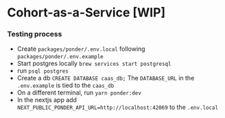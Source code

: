 # Cohort-as-a-Service [WIP]

### Testing process
- Create `packages/ponder/.env.local` following `packages/ponder/.env.example`
- Start postgres locally `brew services start postgresql`
- run `psql postgres`
- Create a db `CREATE DATABASE caas_db;` The `DATABASE_URL` in the `.env.example` is tied to the `caas_db`
- On a different terminal, run `yarn ponder:dev`
- In the nextjs app add `NEXT_PUBLIC_PONDER_API_URL=http://localhost:42069` to the `.env.local`
